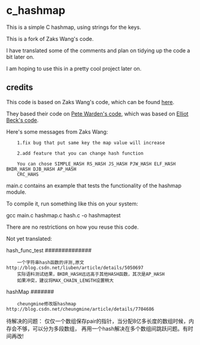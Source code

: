 # c_hashmap

This is a simple C hashmap, using strings for the keys.

This is a fork of Zaks Wang's code.

I have translated some of the comments and plan on tidying up the code a bit later on.

I am hoping to use this in a pretty cool project later on.

## credits

This code is based on Zaks Wang's code, which can be found [here](https://github.com/ultimate010/c_hashmap).

They based their code on [Pete Warden's code](https://github.com/petewarden/c_hashmap), which was based on
[Elliot Beck's code](http://elliottback.com/wp/hashmap-implementation-in-c/).

Here's some messages from Zaks Wang:

        1.fix bug that put same key the map value will increase

        2.add feature that you can change hash function

        You can chose SIMPLE_HASH RS_HASH JS_HASH PJW_HASH ELF_HASH BKDR_HASH DJB_HASH AP_HASH
        CRC_HAHS

main.c contains an example that tests the functionality of the hashmap module.

To compile it, run something like this on your system:

gcc main.c hashmap.c hash.c -o hashmaptest

There are no restrictions on how you reuse this code.

Not yet translated:


hash_func_test
##############

        一个字符串hash函数的评测,原文http://blog.csdn.net/liuben/article/details/5050697
        实际语料测试结果，BKDR_HASH远远高于其他HASH函数，其次是AP_HASH
        如果冲突，建议将MAX_CHAIN_LENGTH设置稍大

hashMap
#######

        cheungmine修改版hashmap http://blog.csdn.net/cheungmine/article/details/7704686


待解决的问题：
        仅仅一个数组保存pair的指针，当分配8亿多长度的数组时候，内存会不够，可以分为多段数组，
        再用一个hash解决在多个数组间跳跃问题。有时间再改!
